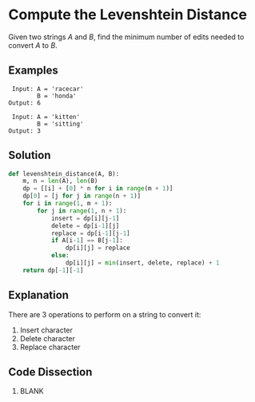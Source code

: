 # Compute the Levenshtein Distance
Given two strings _A_ and _B_, find the minimum number of edits needed to convert _A_ to _B_.

## Examples
```
 Input: A = 'racecar'
        B = 'honda'
Output: 6

 Input: A = 'kitten'
        B = 'sitting'
Output: 3
```

## Solution
```python
def levenshtein_distance(A, B):
    m, n = len(A), len(B)
    dp = [[i] + [0] * n for i in range(m + 1)]
    dp[0] = [j for j in range(n + 1)]
    for i in range(1, m + 1):
        for j in range(1, n + 1):
            insert = dp[i][j-1]
            delete = dp[i-1][j]
            replace = dp[i-1][j-1]
            if A[i-1] == B[j-1]:
                dp[i][j] = replace
            else:
                dp[i][j] = min(insert, delete, replace) + 1
    return dp[-1][-1]
```

## Explanation
There are 3 operations to perform on a string to convert it:
1. Insert character
2. Delete character
3. Replace character



## Code Dissection
1. BLANK